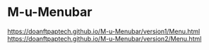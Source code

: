 # M-u-Menubar
https://doanftpaptech.github.io/M-u-Menubar/version1/Menu.html
https://doanftpaptech.github.io/M-u-Menubar/version2/Menu.html
